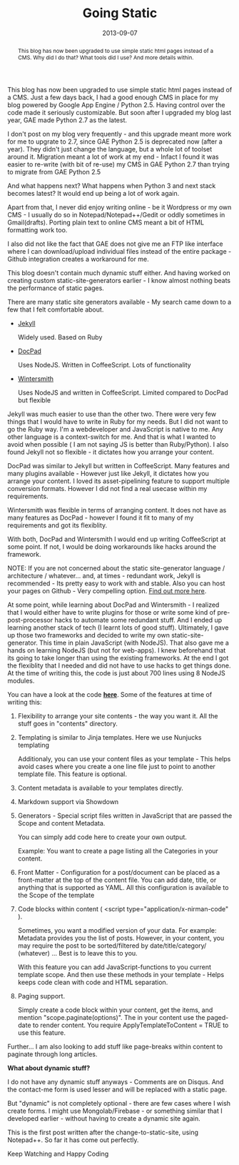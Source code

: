 ﻿---
date: 2013-09-07
title: Going Static
abstract: This blog has now been upgraded to use simple static html pages instead of a CMS.  Why did I do that? What tools did I use? And more details within.
tags: static, site-generator, nodejs, javascript
---

This blog has now been upgraded to use simple static html pages instead of a CMS. Just a few days back, I had a good enough CMS in place for my blog powered by Google App Engine / Python 2.5. Having control over the code made it seriously customizable. But soon after I upgraded my blog last year, GAE made Python 2.7 as the latest. 

I don't post on my blog very frequently - and this upgrade meant more work for me to upgrate to 2.7, since GAE Python 2.5 is deprecated now (after a year). They didn't just change the language, but a whole lot of toolset around it. Migration meant a lot of work at my end - Infact I found it was easier to re-write (with bit of re-use) my CMS in GAE Python 2.7 than trying to migrate from GAE Python 2.5

And what happens next? What happens when Python 3 and next stack becomes latest? It would end up being a lot of work again.

Apart from that, I never did enjoy writing online - be it Wordpress or my own CMS - I usually do so in Notepad/Notepad++/Gedit or oddly sometimes in Gmail(drafts). Porting plain text to online CMS meant a bit of HTML formatting work too.

I also did not like the fact that GAE does not give me an FTP like interface where I can download/upload individual files instead of the entire package - Github integration creates a workaround for me.

This blog doesn't contain much dynamic stuff either. And having worked on creating custom static-site-generators earlier - I know almost nothing beats the performance of static pages.

There are many static site generators available - My search came down to a few that I felt comfortable about.

* [Jekyll](http://jekyllrb.com/)

   Widely used. Based on Ruby

* [DocPad](http://docpad.org/)

   Uses NodeJS. Written in CoffeeScript. Lots of functionality

* [Wintersmith](http://wintersmith.io/)

   Uses NodeJS and written in CoffeeScript. Limited compared to DocPad but flexible
     

Jekyll was much easier to use than the other two. There were very few things that I would have to write in Ruby for my needs. But I did not want to go the Ruby way. I'm a webdeveloper and JavaScript is native to me. Any other language is a context-switch for me. And that is what I wanted to avoid when possible ( I am not saying JS is better than Ruby/Python). I also found Jekyll not so flexible - it dictates how you arrange your content.

DocPad was similar to Jekyll but written in CoffeeScript. Many features and many plugins available - However just like Jekyll, it dictates how you arrange your content. I loved its asset-pipelining feature to support multiple conversion formats. However I did not find a real usecase within my requirements.

Wintersmith was flexible in terms of arranging content. It does not have as many features as DocPad - however I found it fit to many of my requirements and got its flexiblity.

With both, DocPad and Wintersmith I would end up writing CoffeeScript at some point. If not, I would be doing workarounds like hacks around the framework.

NOTE: If you are not concerned about the static site-generator language / architecture / whatever... and, at times - redundant work, Jekyll is recommended - Its pretty easy to work with and stable. Also you can host your pages on Github - Very compelling option. 
<a href="https://help.github.com/articles/using-jekyll-with-pages" target="_blank">Find out more here</a>.


At some point, while learning about DocPad and Wintersmith - I realized that I would either have to write plugins for those or write some kind of pre-post-processor hacks to automate some redundant stuff. And I ended up learning another stack of tech (I learnt lots of good stuff). Ultimately, I gave up those two frameworks and decided to write my own static-site-generator. This time in plain JavaScript (with NodeJS). That also gave me a hands on learning NodeJS (but not for web-apps). I knew beforehand that its going to take longer than using the existing frameworks. At the end I got the flexiblity that I needed and did not have to use hacks to get things done. At the time of writing this, the code is just about 700 lines using 8 NodeJS modules.

You can have a look at the code **[here](https://github.com/anupshinde/nirman)**. Some of the features at time of writing this:

1. Flexibility to arrange your site contents - the way you want it. All the stuff goes in "contents" directory.

2. Templating is similar to Jinja templates. Here we use Nunjucks templating

   Additionaly, you can use your content files as your template - This helps avoid cases where you create a one line file just to point to another template file. This feature is optional.
   
3. Content metadata is available to your templates directly.

4. Markdown support via Showdown 

5. Generators - Special script files written in JavaScript that are passed the Scope and content Metadata. 
    
    You can simply add code here to create your own output.

    Example: You want to create a page listing all the Categories in your content.

6. Front Matter - Configuration for a post/document can be placed as a front-matter at the top of the content file. You can add date, title, or anything that is supported as YAML. All this configuration is available to the Scope of the template

7. Code blocks within content ( &lt;script type="application/x-nirman-code" ).

   Sometimes, you want a modified version of your data. For example: Metadata provides you the list of posts. However, in your content, you may require the post to be sorted/filtered by date/title/category/ (whatever) ... Best is to leave this to you. 
   
   With this feature you can add JavaScript-functions to you current template scope. And then use these methods in your template - Helps keeps code clean with code and HTML separation.
   
8. Paging support.

    Simply create a code block within your content, get the items, and mention "scope.paginate(options)". The in your content use the paged-date to render content. You require ApplyTemplateToContent = TRUE to use this feature.
	

Further... 
I am also looking to add stuff like page-breaks within content to paginate through long articles. 



**What about dynamic stuff?**

I do not have any dynamic stuff anyways - Comments are on Disqus. And the contact-me form is used lesser and will be replaced with a static page.

But "dynamic" is not completely optional - there are few cases where I wish create forms. I might use Mongolab/Firebase - or something similar that I developed earlier - without having to create a dynamic site again.


This is the first post written after the change-to-static-site, using Notepad++. So far it has come out perfectly.

Keep Watching and Happy Coding <i class="icon-smile"></i>

